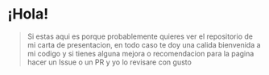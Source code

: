 # ¡Hola!
> Si estas aqui es porque probablemente quieres ver el repositorio de mi carta de presentacion, en todo caso te doy una calida bienvenida a mi codigo y si tienes alguna mejora o recomendacion para la pagina hacer un Issue o un PR y yo lo revisare con gusto